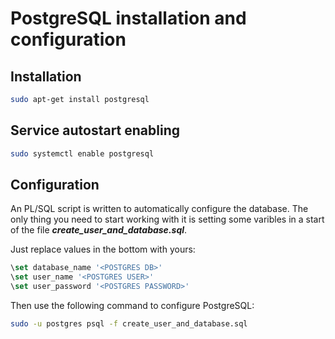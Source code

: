 # PostgreSQL installation and configuration

## Installation
```bash
sudo apt-get install postgresql
```

## Service autostart enabling
```bash
sudo systemctl enable postgresql
```

## Configuration

An PL/SQL script is written to automatically configure the database. The only thing you need to start working with it is setting some varibles in a start of the file __*create_user_and_database.sql*__.

Just replace values in the bottom with yours:
```sql
\set database_name '<POSTGRES DB>'
\set user_name '<POSTGRES USER>'
\set user_password '<POSTGRES PASSWORD>'
```

Then use the following command to configure PostgreSQL:
```bash
sudo -u postgres psql -f create_user_and_database.sql
```
